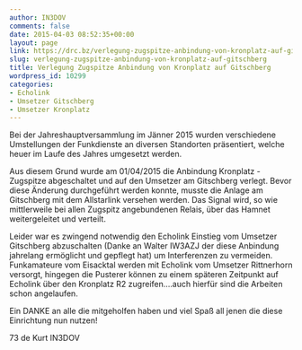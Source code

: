 ```yaml
---
author: IN3DOV
comments: false
date: 2015-04-03 08:52:35+00:00
layout: page
link: https://drc.bz/verlegung-zugspitze-anbindung-von-kronplatz-auf-gitschberg/
slug: verlegung-zugspitze-anbindung-von-kronplatz-auf-gitschberg
title: Verlegung Zugspitze Anbindung von Kronplatz auf Gitschberg
wordpress_id: 10299
categories:
- Echolink
- Umsetzer Gitschberg
- Umsetzer Kronplatz
---
```


Bei der Jahreshauptversammlung im Jänner 2015 wurden verschiedene Umstellungen der Funkdienste an diversen Standorten präsentiert, welche heuer im Laufe des Jahres umgesetzt werden.




Aus diesem Grund wurde am 01/04/2015 die Anbindung Kronplatz - Zugspitze abgeschaltet und auf den Umsetzer am Gitschberg verlegt. Bevor diese Änderung durchgeführt werden konnte, musste die Anlage am Gitschberg mit dem Allstarlink versehen werden. Das Signal wird, so wie mittlerweile bei allen Zugspitz angebundenen Relais, über das Hamnet weitergeleitet und verteilt.




Leider war es zwingend notwendig den Echolink Einstieg vom Umsetzer Gitschberg abzuschalten (Danke an Walter IW3AZJ der diese Anbindung jahrelang ermöglicht und gepflegt hat) um Interferenzen zu vermeiden. Funkamateure vom Eisacktal werden mit Echolink vom Umsetzer Rittnerhorn versorgt, hingegen die Pusterer können zu einem späteren Zeitpunkt auf Echolink über den Kronplatz R2 zugreifen….auch hierfür sind die Arbeiten schon angelaufen.




Ein DANKE an alle die mitgeholfen haben und viel Spaß all jenen die diese Einrichtung nun nutzen!




73 de Kurt IN3DOV
